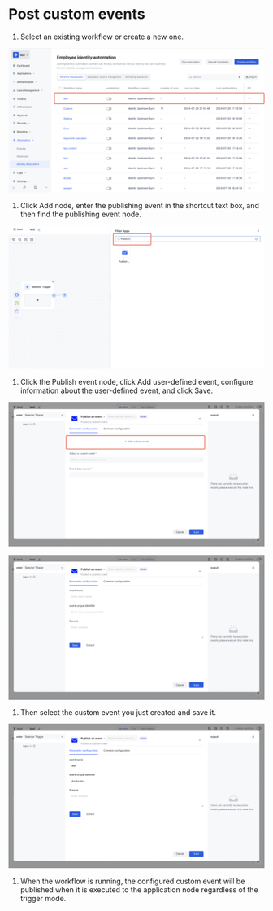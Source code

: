 # Post custom events

1. Select an existing workflow or create a new one.

![](../../static/PzN8bQKIgo19cfxYVD0cY1oenub.png)

1. Click Add node, enter the publishing event in the shortcut text box, and then find the publishing event node.


![](../../static/RImlb7W2WoM9f6xru5VczPIUn1c.png)

1. Click the Publish event node, click Add user-defined event, configure information about the user-defined event, and click Save.

![](../../static/Sfo9bgAXGovJLLxXtwQcaHkFncf.png)

![](../../static/U7EYbgBz8oK9D5xP2EEcyCUDnxd.png)

1. Then select the custom event you just created and save it.

![](../../static/XqZ8bP6lEoXBukxBEZkc1nRInKf.png)

1. When the workflow is running, the configured custom event will be published when it is executed to the application node regardless of the trigger mode.
